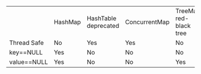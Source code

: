 <table>
<tr>
<td></td>
<td>
HashMap
</td>
<td>
HashTable deprecated
</td>
<td>
ConcurrentMap
</td>
<td>
TreeMap red-black tree
</td>
</tr>
<tr>
<td>
Thread Safe
</td>
<td>
No
</td>
<td>
Yes
</td>
<td>
Yes
</td>
<td>
No
</td>
</tr>
  <tr><td>key==NULL</td><td>Yes</td><td>No</td><td>No</td><td>No</td></tr>
  <tr><td>value==NULL</td><td>Yes</td><td>No</td><td>No</td><td>Yes</td></tr>

</table>
